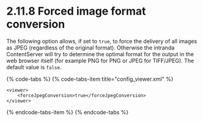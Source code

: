 # 2.11.8 Forced image format conversion

The following option allows, if set to `true`, to force the delivery of all images as JPEG \(regardless of the original format\). Otherwise the intranda ContentServer will try to determine the optimal format for the output in the web browser itself \(for example PNG for PNG or JPEG for TIFF/JPEG\). The default value is `false`.

{% code-tabs %}
{% code-tabs-item title="config\_viewer.xml" %}
```markup
<viewer>
    <forceJpegConversion>true</forceJpegConversion>
</viewer>
```
{% endcode-tabs-item %}
{% endcode-tabs %}

